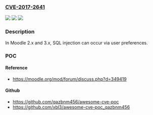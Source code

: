 ### [CVE-2017-2641](https://cve.mitre.org/cgi-bin/cvename.cgi?name=CVE-2017-2641)
![](https://img.shields.io/static/v1?label=Product&message=Moodle%202.x%20and%203.x&color=blue)
![](https://img.shields.io/static/v1?label=Version&message=n%2Fa&color=blue)
![](https://img.shields.io/static/v1?label=Vulnerability&message=SQL%20injection&color=brighgreen)

### Description

In Moodle 2.x and 3.x, SQL injection can occur via user preferences.

### POC

#### Reference
- https://moodle.org/mod/forum/discuss.php?d=349419

#### Github
- https://github.com/qazbnm456/awesome-cve-poc
- https://github.com/xbl3/awesome-cve-poc_qazbnm456

